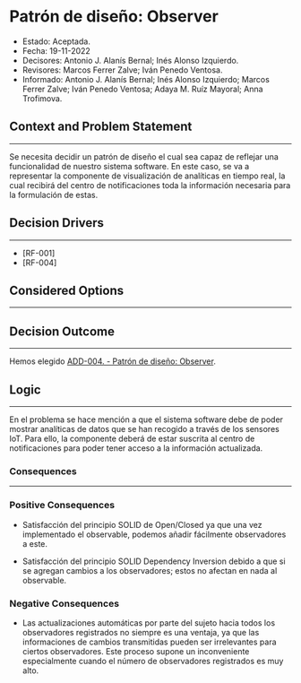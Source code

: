 # Patrón de diseño: Observer

- Estado: Aceptada.
- Fecha: 19-11-2022
- Decisores: Antonio J. Alanís Bernal; Inés Alonso Izquierdo.
- Revisores: Marcos Ferrer Zalve; Iván Penedo Ventosa.
- Informado: Antonio J. Alanís Bernal; Inés Alonso Izquierdo; Marcos Ferrer Zalve; Iván Penedo Ventosa; Adaya M. Ruíz Mayoral; Anna Trofimova.

## Context and Problem Statement

---
Se necesita decidir un patrón de diseño el cual sea capaz de reflejar una funcionalidad de nuestro sistema software. En este caso, se va a representar la componente de visualización de analíticas en tiempo real, la cual recibirá del centro de notificaciones toda la información necesaria para la formulación de estas.

## Decision Drivers

---
- [RF-001]
- [RF-004]

## Considered Options

---


## Decision Outcome

---
Hemos elegido [ADD-004. - Patrón de diseño: Observer](./ADD-004.md).

## Logic

---
En el problema se hace mención a que el sistema software debe de poder mostrar analíticas de datos que se han recogido a través de los sensores IoT. Para ello, la componente deberá de estar suscrita al centro de notificaciones para poder tener acceso a la información actualizada.

### Consequences

---

### Positive Consequences

- Satisfacción del principio SOLID de Open/Closed ya que una vez implementado el observable, podemos añadir fácilmente observadores a este.

- Satisfacción del principio SOLID Dependency Inversion debido a que si se agregan cambios a los observadores; estos no afectan en nada al observable.

### Negative Consequences

- Las actualizaciones automáticas por parte del sujeto hacia todos los observadores registrados no siempre es una ventaja, ya que las informaciones de cambios transmitidas pueden ser irrelevantes para ciertos observadores. Este proceso supone un inconveniente especialmente cuando el número de observadores registrados es muy alto.
